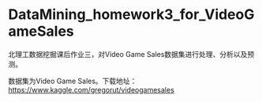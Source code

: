 # DataMining_homework3_for_VideoGameSales
北理工数据挖掘课后作业三，对Video Game Sales数据集进行处理、分析以及预测。

数据集为Video Game Sales。下载地址：https://www.kaggle.com/gregorut/videogamesales
